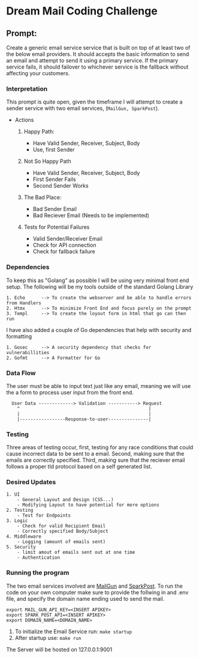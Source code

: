 # Dream Mail Coding Challenge

## Prompt:
Create a generic email service service that is built on top of at least two of the below email providers. It should accepts
the basic information to send an email and attempt to send it using a primary service. If the primary service fails, it should 
failover to whichever service is the fallback without affecting your customers.


### Interpretation
This prompt is quite open, given the timeframe I will attempt to create a sender service
with two email services, (`MailGun, SparkPost`).

- Actions
    1. Happy Path: 
        - Have Valid Sender, Receiver, Subject, Body
        - Use, first Sender

    2. Not So Happy Path
        - Have Valid Sender, Receiver, Subject, Body
        - First Sender Fails
        - Second Sender Works 

    3. The Bad Place:
        - Bad Sender Email
        - Bad Reciever Email (Needs to be implemented)

    2. Tests for Potential Failures
        - Valid Sender/Receiver Email
        - Check for API connection
        - Check for fallback failure

### Dependencies
To keep this as "Golang" as possible I will be using very minimal front end setup.
The following will be my tools outside of the standard Golang Library

    1. Echo      --> To create the webserver and be able to handle errors from Handlers
    2. Htmx      --> To minimize Front End and focus purely on the prompt
    3. Templ     --> To create the loyout form in html that go can then run 

I have also added a couple of Go dependencies that help with security and formatting

    1. Gosec     --> A security dependency that checks for vulnerabillities 
    2. Gofmt     --> A Formatter for Go


### Data Flow
The user must be able to input text just like any email, meaning we will use the a form
to process user input from the front end.

```
  User Data -------------> Validation -----------> Request  
    ^                                                |
    |                                                |
    |-----------------Response-to-user---------------| 
```

### Testing
Three areas of testing occur, first, testing for any race conditions that could 
cause incorrect data to be sent to a email. Second, making sure that the emails 
are correctly specified. Third, making sure that the reciever email follows a 
proper tld protocol based on a self generated list.

### Desired Updates
    1. UI
        - General Layout and Design (CSS...)
        - Modifying Layout to have potential for more options
    2. Testing
        - Test for Endpoints
    3. Logic
        - Check for valid Recipient Email
        - Correctly specified Body/Subject
    4. Middleware
        - Logging (amount of emails sent)
    5. Security
        - limit amout of emails sent out at one time
        - Authentication
    

### Running the program

The two email services involved are [MailGun](https://www.mailgun.com/) and [SparkPost](https://developers.sparkpost.com/). 
To run the code on your own computer make sure to provide the follwing in and .env file, and specify the domain name ending
used to send the mail.

```
export MAIL_GUN_API_KEY=<INSERT APIKEY>
export SPARK_POST_API=<INSERT APIKEY>
export DOMAIN_NAME=<DOMAIN_NAME>
```

1. To initialize the Email Service run: `make startup`
2. After startup use: `make run` 

The Server will be hosted on 127.0.0.1:9001
